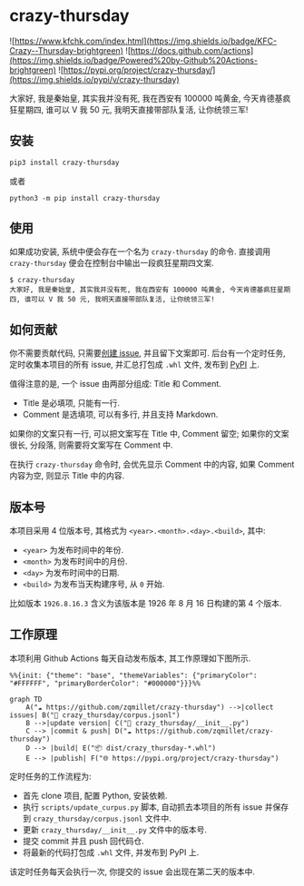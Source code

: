 # crazy-thursday

![https://www.kfchk.com/index.html](https://img.shields.io/badge/KFC-Crazy--Thursday-brightgreen)
![https://docs.github.com/actions](https://img.shields.io/badge/Powered%20by-Github%20Actions-brightgreen)
![https://pypi.org/project/crazy-thursday/](https://img.shields.io/pypi/v/crazy-thursday)

大家好, 我是秦始皇, 其实我并没有死, 我在西安有 100000 吨黄金, 今天肯德基疯狂星期四, 谁可以 V 我 50 元, 我明天直接带部队复活, 让你统领三军!

## 安装 

``` bash
pip3 install crazy-thursday
```

或者
```
python3 -m pip install crazy-thursday
```

## 使用

如果成功安装, 系统中便会存在一个名为 `crazy-thursday` 的命令. 直接调用 `crazy-thursday` 便会在控制台中输出一段疯狂星期四文案.

``` text
$ crazy-thursday
大家好, 我是秦始皇, 其实我并没有死, 我在西安有 100000 吨黄金, 今天肯德基疯狂星期四, 谁可以 V 我 50 元, 我明天直接带部队复活, 让你统领三军!
```

## 如何贡献

你不需要贡献代码, 只需要[创建 issue](https://github.com/zqmillet/crazy-thursday/issues/new), 并且留下文案即可.
后台有一个定时任务, 定时收集本项目的所有 issue, 并汇总打包成 `.whl` 文件, 发布到 [PyPI](https://pypi.org/project/crazy-thursday/) 上.

值得注意的是, 一个 issue 由两部分组成: Title 和 Comment.

- Title 是必填项, 只能有一行.
- Comment 是选填项, 可以有多行, 并且支持 Markdown.

如果你的文案只有一行, 可以把文案写在 Title 中, Comment 留空; 如果你的文案很长, 分段落, 则需要将文案写在 Comment 中.

在执行 ``crazy-thursday`` 命令时, 会优先显示 Comment 中的内容, 如果 Comment 内容为空, 则显示 Title 中的内容.

## 版本号

本项目采用 4 位版本号, 其格式为 `<year>.<month>.<day>.<build>`, 其中:

- `<year>` 为发布时间中的年份.
- `<month>` 为发布时间中的月份.
- `<day>` 为发布时间中的日期.
- `<build>` 为发布当天构建序号, 从 `0` 开始.

比如版本 `1926.8.16.3` 含义为该版本是 1926 年 8 月 16 日构建的第 4 个版本.

## 工作原理

本项利用 Github Actions 每天自动发布版本, 其工作原理如下图所示.

```mermaid
%%{init: {"theme": "base", "themeVariables": {"primaryColor": "#FFFFFF", "primaryBorderColor": "#000000"}}}%%

graph TD
    A("☁️ https://github.com/zqmillet/crazy-thursday") -->|collect issues| B("📄 crazy_thursday/corpus.jsonl")
    B -->|update version| C("📄 crazy_thursday/__init__.py") 
    C --> |commit & push| D("☁️ https://github.com/zqmillet/crazy-thursday")
    D --> |build| E("📦 dist/crazy_thursday-*.whl")
    E --> |publish| F("🌐 https://pypi.org/project/crazy-thursday")
```

定时任务的工作流程为:

- 首先 clone 项目, 配置 Python, 安装依赖.
- 执行 `scripts/update_curpus.py` 脚本, 自动抓去本项目的所有 issue 并保存到 `crazy_thursday/corpus.jsonl` 文件中.
- 更新 `crazy_thursday/__init__.py` 文件中的版本号.
- 提交 commit 并且 push 回代码仓.
- 将最新的代码打包成 `.whl` 文件, 并发布到 PyPI 上.

该定时任务每天会执行一次, 你提交的 issue 会出现在第二天的版本中.
